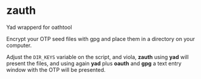 # zauth
Yad wrapperd for oathtool

Encrypt your OTP seed files with gpg and place them in a directory on your computer.

Adjust the `DIR_KEYS` variable on the script, and viola, **zauth** using **yad** will present the files, and using again **yad** plus **oauth** and **gpg** a text entry window with the OTP will be presented.

